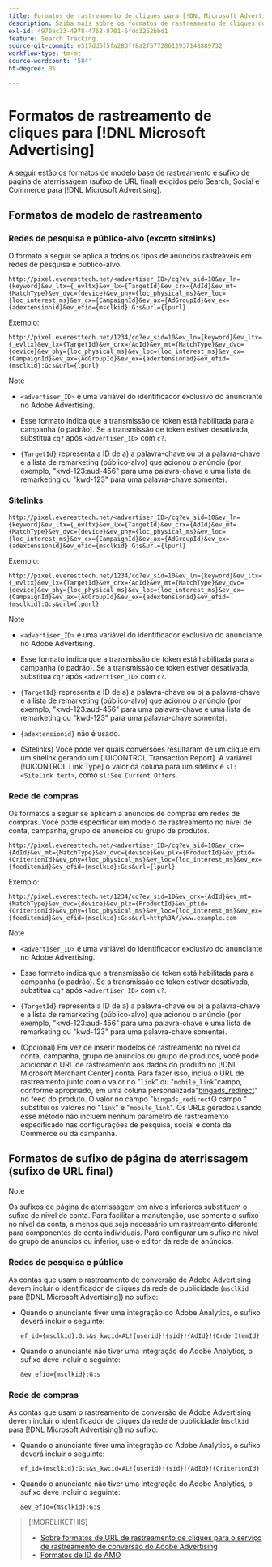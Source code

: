 ```yaml
---
title: Formatos de rastreamento de cliques para [!DNL Microsoft Advertising]
description: Saiba mais sobre os formatos de rastreamento de cliques do [!DNL Microsoft Advertising] contas.
exl-id: 4970ac33-4978-4768-8701-6fdd3252bbd1
feature: Search Tracking
source-git-commit: e517dd5f5fa283ff8a2f57728612937148889732
workflow-type: tm+mt
source-wordcount: '584'
ht-degree: 0%

---
```


# Formatos de rastreamento de cliques para [!DNL Microsoft Advertising]

A seguir estão os formatos de modelo base de rastreamento e sufixo de página de aterrissagem (sufixo de URL final) exigidos pelo Search, Social e Commerce para [!DNL Microsoft Advertising].

## Formatos de modelo de rastreamento

### Redes de pesquisa e público-alvo (exceto sitelinks)

O formato a seguir se aplica a todos os tipos de anúncios rastreáveis em redes de pesquisa e público-alvo.

`http://pixel.everesttech.net/<advertiser_ID>/cq?ev_sid=10&ev_ln={keyword}&ev_ltx={_evltx}&ev_lx={TargetId}&ev_crx={AdId}&ev_mt={MatchType}&ev_dvc={device}&ev_phy={loc_physical_ms}&ev_loc={loc_interest_ms}&ev_cx={CampaignId}&ev_ax={AdGroupId}&ev_ex={adextensionid}&ev_efid={msclkid}:G:s&url={lpurl}`

Exemplo:

`http://pixel.everesttech.net/1234/cq?ev_sid=10&ev_ln={keyword}&ev_ltx={_evltx}&ev_lx={TargetId}&ev_crx={AdId}&ev_mt={MatchType}&ev_dvc={device}&ev_phy={loc_physical_ms}&ev_loc={loc_interest_ms}&ev_cx={CampaignId}&ev_ax={AdGroupId}&ev_ex={adextensionid}&ev_efid={msclkid}:G:s&url={lpurl}`

>[!NOTE]
>
>* `<advertiser_ID>` é uma variável do identificador exclusivo do anunciante no Adobe Advertising.
>
>* Esse formato indica que a transmissão de token está habilitada para a campanha (o padrão). Se a transmissão de token estiver desativada, substitua `cq?` após `<advertiser_ID>` com `c?`.
>
>* `{TargetId}` representa a ID de a) a palavra-chave ou b) a palavra-chave e a lista de remarketing (público-alvo) que acionou o anúncio (por exemplo, &quot;kwd-123:aud-456&quot; para uma palavra-chave e uma lista de remarketing ou &quot;kwd-123&quot; para uma palavra-chave somente).

### Sitelinks

`http://pixel.everesttech.net/<advertiser_ID>/cq?ev_sid=10&ev_ln={keyword}&ev_ltx={_evltx}&ev_lx={TargetId}&ev_crx={AdId}&ev_mt={MatchType}&ev_dvc={device}&ev_phy={loc_physical_ms}&ev_loc={loc_interest_ms}&ev_cx={CampaignId}&ev_ax={AdGroupId}&ev_ex={adextensionid}&ev_efid={msclkid}:G:s&url={lpurl}`

Exemplo:

`http://pixel.everesttech.net/1234/cq?ev_sid=10&ev_ln={keyword}&ev_ltx={_evltx}&ev_lx={TargetId}&ev_crx={AdId}&ev_mt={MatchType}&ev_dvc={device}&ev_phy={loc_physical_ms}&ev_loc={loc_interest_ms}&ev_cx={CampaignId}&ev_ax={AdGroupId}&ev_ex={adextensionid}&ev_efid={msclkid}:G:s&url={lpurl}`

>[!NOTE]
>
>* `<advertiser_ID>` é uma variável do identificador exclusivo do anunciante no Adobe Advertising.
>
>* Esse formato indica que a transmissão de token está habilitada para a campanha (o padrão). Se a transmissão de token estiver desativada, substitua `cq?` após `<advertiser_ID>` com `c?`.
>
>* `{TargetId}` representa a ID de a) a palavra-chave ou b) a palavra-chave e a lista de remarketing (público-alvo) que acionou o anúncio (por exemplo, &quot;kwd-123:aud-456&quot; para uma palavra-chave e uma lista de remarketing ou &quot;kwd-123&quot; para uma palavra-chave somente).
>
>* `{adextensionid}` não é usado.
>
>* (Sitelinks) Você pode ver quais conversões resultaram de um clique em um sitelink gerando um [!UICONTROL Transaction Report]. A variável [!UICONTROL Link Type] o valor da coluna para um sitelink é `sl:<Sitelink text>`, como `sl:See Current Offers`.

### Rede de compras

Os formatos a seguir se aplicam a anúncios de compras em redes de compras. Você pode especificar um modelo de rastreamento no nível de conta, campanha, grupo de anúncios ou grupo de produtos.

`http://pixel.everesttech.net/<advertiser_ID>/cq?ev_sid=10&ev_crx={AdId}&ev_mt={MatchType}&ev_dvc={device}&ev_plx={ProductId}&ev_ptid={CriterionId}&ev_phy={loc_physical_ms}&ev_loc={loc_interest_ms}&ev_ex={feeditemid}&ev_efid={msclkid}:G:s&url={lpurl}`

Exemplo:

`http://pixel.everesttech.net/1234/cq?ev_sid=10&ev_crx={AdId}&ev_mt={MatchType}&ev_dvc={device}&ev_plx={ProductId}&ev_ptid={CriterionId}&ev_phy={loc_physical_ms}&ev_loc={loc_interest_ms}&ev_ex={feeditemid}&ev_efid={msclkid}:G:s&url=http%3A//www.example.com`

>[!NOTE]
>
>* `<advertiser_ID>` é uma variável do identificador exclusivo do anunciante no Adobe Advertising.
>
>* Esse formato indica que a transmissão de token está habilitada para a campanha (o padrão). Se a transmissão de token estiver desativada, substitua `cq?` após `<advertiser_ID>` com `c?`.
>
>* `{TargetId}` representa a ID de a) a palavra-chave ou b) a palavra-chave e a lista de remarketing (público-alvo) que acionou o anúncio (por exemplo, &quot;kwd-123:aud-456&quot; para uma palavra-chave e uma lista de remarketing ou &quot;kwd-123&quot; para uma palavra-chave somente).
>
>* (Opcional) Em vez de inserir modelos de rastreamento no nível da conta, campanha, grupo de anúncios ou grupo de produtos, você pode adicionar o URL de rastreamento aos dados do produto no [!DNL Microsoft Merchant Center] conta. Para fazer isso, inclua o URL de rastreamento junto com o valor no &quot;`link`&quot; ou &quot;`mobile_link`&quot;campo, conforme apropriado, em uma coluna personalizada&quot;[bingads_redirect](https://help.bingads.microsoft.com/#apex/3/en/51084/0)&quot; no feed do produto. O valor no campo &quot;`bingads_redirect`O campo &quot; substitui os valores no &quot;`link`&quot; e &quot;`mobile_link`&quot;. Os URLs gerados usando esse método não incluem nenhum parâmetro de rastreamento especificado nas configurações de pesquisa, social e conta da Commerce ou da campanha.

## Formatos de sufixo de página de aterrissagem (sufixo de URL final)

>[!NOTE]
>
>Os sufixos de página de aterrissagem em níveis inferiores substituem o sufixo de nível de conta. Para facilitar a manutenção, use somente o sufixo no nível da conta, a menos que seja necessário um rastreamento diferente para componentes de conta individuais. Para configurar um sufixo no nível do grupo de anúncios ou inferior, use o editor da rede de anúncios.

### Redes de pesquisa e público

As contas que usam o rastreamento de conversão de Adobe Advertising devem incluir o identificador de cliques da rede de publicidade (`msclkid` para [!DNL Microsoft Advertising]) no sufixo:

* Quando o anunciante tiver uma integração do Adobe Analytics, o sufixo deverá incluir o seguinte:

  `ef_id={msclkid}:G:s&s_kwcid=AL!{userid}!{sid}!{AdId}!{OrderItemId}`

* Quando o anunciante não tiver uma integração do Adobe Analytics, o sufixo deve incluir o seguinte:

  `&ev_efid={msclkid}:G:s`

### Rede de compras

As contas que usam o rastreamento de conversão de Adobe Advertising devem incluir o identificador de cliques da rede de publicidade (`msclkid` para [!DNL Microsoft Advertising]) no sufixo:

* Quando o anunciante tiver uma integração do Adobe Analytics, o sufixo deverá incluir o seguinte:

  `ef_id={msclkid}:G:s&s_kwcid=AL!{userid}!{sid}!{AdId}!{CriterionId}`

* Quando o anunciante não tiver uma integração do Adobe Analytics, o sufixo deve incluir o seguinte:

  `&ev_efid={msclkid}:G:s`

>[!MORELIKETHIS]
>
>* [Sobre formatos de URL de rastreamento de cliques para o serviço de rastreamento de conversão do Adobe Advertising](formats-click-tracking-about.md)
>* [Formatos de ID do AMO](/help/integrations/analytics/ids.md#amo-id-formats)
